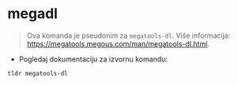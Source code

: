 # megadl

> Ova komanda je pseudonim za `megatools-dl`.
> Više informacija: <https://megatools.megous.com/man/megatools-dl.html>.

- Pogledaj dokumentaciju za izvornu komandu:

`tldr megatools-dl`
